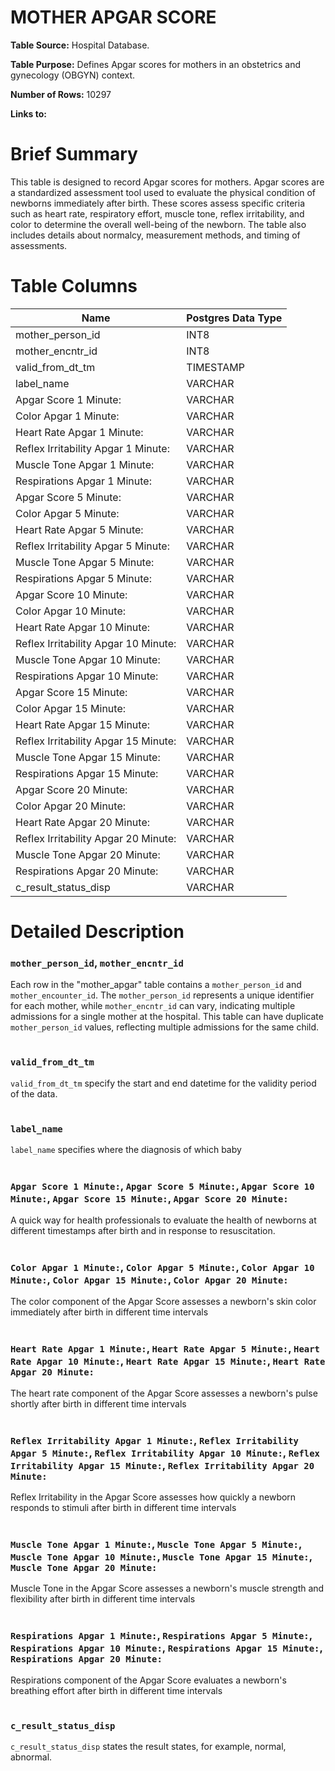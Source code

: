 <h1><b>MOTHER APGAR SCORE</h1></b>

**Table Source:** Hospital Database.

**Table Purpose:** Defines Apgar scores for mothers in an obstetrics and gynecology (OBGYN) context.

**Number of Rows:** 10297

**Links to:**
<!-- * PATIENTS on `SUBJECT_ID` -->

# Brief Summary

This table is designed to record Apgar scores for mothers. Apgar scores are a standardized assessment tool used to evaluate the physical condition of newborns immediately after birth. These scores assess specific criteria such as heart rate, respiratory effort, muscle tone, reflex irritability, and color to determine the overall well-being of the newborn. The table also includes details about normalcy, measurement methods, and timing of assessments.

# Table Columns

Name | Postgres Data Type
---- | -----------------
mother\_person\_id | INT8
mother\_encntr\_id | INT8
valid\_from\_dt\_tm | TIMESTAMP
label\_name | VARCHAR              
Apgar Score 1 Minute: | VARCHAR              
Color Apgar 1 Minute: | VARCHAR              
Heart Rate Apgar 1 Minute: | VARCHAR              
Reflex Irritability Apgar 1 Minute: | VARCHAR              
Muscle Tone Apgar 1 Minute: | VARCHAR              
Respirations Apgar 1 Minute: | VARCHAR              
Apgar Score 5 Minute: | VARCHAR              
Color Apgar 5 Minute: | VARCHAR              
Heart Rate Apgar 5 Minute: | VARCHAR              
Reflex Irritability Apgar 5 Minute: | VARCHAR              
Muscle Tone Apgar 5 Minute: | VARCHAR              
Respirations Apgar 5 Minute: | VARCHAR              
Apgar Score 10 Minute: | VARCHAR              
Color Apgar 10 Minute: | VARCHAR              
Heart Rate Apgar 10 Minute: | VARCHAR              
Reflex Irritability Apgar 10 Minute:| VARCHAR              
Muscle Tone Apgar 10 Minute: | VARCHAR              
Respirations Apgar 10 Minute: | VARCHAR              
Apgar Score 15 Minute: | VARCHAR              
Color Apgar 15 Minute: | VARCHAR              
Heart Rate Apgar 15 Minute: | VARCHAR              
Reflex Irritability Apgar 15 Minute:| VARCHAR              
Muscle Tone Apgar 15 Minute: | VARCHAR              
Respirations Apgar 15 Minute: | VARCHAR              
Apgar Score 20 Minute: | VARCHAR              
Color Apgar 20 Minute: | VARCHAR              
Heart Rate Apgar 20 Minute: | VARCHAR              
Reflex Irritability Apgar 20 Minute:| VARCHAR              
Muscle Tone Apgar 20 Minute: | VARCHAR              
Respirations Apgar 20 Minute: | VARCHAR
c\_result\_status\_disp | VARCHAR

# Detailed Description

### `mother_person_id`, `mother_encntr_id`
Each row in the "mother_apgar" table contains a `mother_person_id` and `mother_encounter_id`. The `mother_person_id` represents a unique identifier for each mother, while `mother_encntr_id` can vary, indicating multiple admissions for a single mother at the hospital. This table can have duplicate `mother_person_id` values, reflecting multiple admissions for the same child.
<br></br>

### `valid_from_dt_tm`
`valid_from_dt_tm` specify the start and end datetime for the validity period of the data.
<br></br>

### `label_name`
`label_name` specifies where the diagnosis of which baby
<br></br>

### `Apgar Score 1 Minute:`, `Apgar Score 5 Minute:`, `Apgar Score 10 Minute:`, `Apgar Score 15 Minute:`, `Apgar Score 20 Minute:`
A quick way for health professionals to evaluate the health of newborns at different timestamps after birth and in response to resuscitation.
<br></br>

### `Color Apgar 1 Minute:`, `Color Apgar 5 Minute:`, `Color Apgar 10 Minute:`, `Color Apgar 15 Minute:`, `Color Apgar 20 Minute:`
The color component of the Apgar Score assesses a newborn's skin color immediately after birth in different time intervals
<br></br>

### `Heart Rate Apgar 1 Minute:`, `Heart Rate Apgar 5 Minute:`, `Heart Rate Apgar 10 Minute:`, `Heart Rate Apgar 15 Minute:`, `Heart Rate Apgar 20 Minute:`
The heart rate component of the Apgar Score assesses a newborn's pulse shortly after birth in different time intervals
<br></br>

### `Reflex Irritability Apgar 1 Minute:`, `Reflex Irritability Apgar 5 Minute:`, `Reflex Irritability Apgar 10 Minute:`, `Reflex Irritability Apgar 15 Minute:`, `Reflex Irritability Apgar 20 Minute:`
Reflex Irritability in the Apgar Score assesses how quickly a newborn responds to stimuli after birth in different time intervals
<br></br>

### `Muscle Tone Apgar 1 Minute:`, `Muscle Tone Apgar 5 Minute:`, `Muscle Tone Apgar 10 Minute:`, `Muscle Tone Apgar 15 Minute:`, `Muscle Tone Apgar 20 Minute:`
Muscle Tone in the Apgar Score assesses a newborn's muscle strength and flexibility after birth in different time intervals
<br></br>

### `Respirations Apgar 1 Minute:`, `Respirations Apgar 5 Minute:`, `Respirations Apgar 10 Minute:`, `Respirations Apgar 15 Minute:`, `Respirations Apgar 20 Minute:`
Respirations component of the Apgar Score evaluates a newborn's breathing effort after birth in different time intervals
<br></br>

### `c_result_status_disp`
`c_result_status_disp` states the result states, for example, normal, abnormal.
<br></br>




